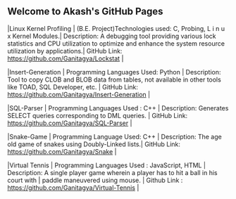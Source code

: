 ## Welcome to Akash's GitHub Pages


|Linux Kernel Profiling | (B.E. Project)Technologies used: C, Probing, L i n u x Kernel Modules.| Description: A debugging tool providing various lock statistics and CPU utilization to optimize and enhance the system resource utilization by applications.| GitHub Link: https://github.com/Ganitagya/Lockstat |

|Insert-Generation | Programming Languages Used: Python | Description: Tool to copy CLOB and BLOB data from tables, not available in other tools like TOAD, SQL Developer, etc.  | GitHub Link: https://github.com/Ganitagya/Insert-Generation | 

|SQL-Parser | Programming Languages Used : C++ | Description: Generates SELECT queries corresponding to DML queries. | GitHub Link: https://github.com/Ganitagya/SQL-Parser |

|Snake-Game | Programming Language Used: C++ |  Description: The age old game of snakes using Doubly-Linked lists.| GitHub Link: https://github.com/Ganitagya/Snake | 

|Virtual Tennis | Programming Languages Used : JavaScript, HTML | Description: A single player game wherein a player has to hit a ball in his court with | paddle maneuvered using mouse. | Github Link : https://github.com/Ganitagya/Virtual-Tennis |
